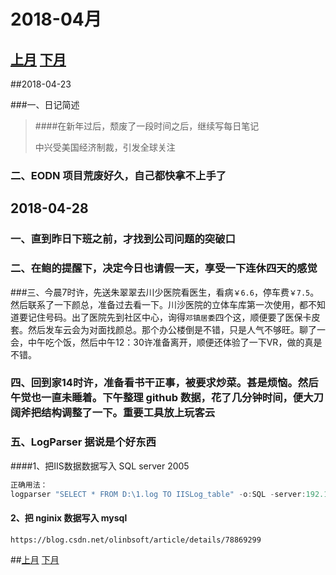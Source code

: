 # 2018-04月

## [上月](../2018/2018-01.html)                                                        [下月](./2018-03.html)   <span id="jump"></span>



##2018-04-23

###一、日记简述

> ####在新年过后，颓废了一段时间之后，继续写每日笔记
>
> 中兴受美国经济制裁，引发全球关注

### 二、EODN 项目荒废好久，自己都快拿不上手了



 ## 2018-04-28

### 一、直到昨日下班之前，才找到公司问题的突破口

### 二、在鲍的提醒下，决定今日也请假一天，享受一下连休四天的感觉

###三、今晨7时许，先送朱翠翠去川少医院看医生，看病`￥6.6`，停车费`￥7.5`。然后联系了一下颜总，准备过去看一下。川沙医院的立体车库第一次使用，都不知道要记住号码。出了医院先到社区中心，询得`邓镇居委`四个这，顺便要了医保卡皮套。然后发车云会为对面找颜总。那个办公楼倒是不错，只是人气不够旺。聊了一会，中午吃个饭，然后中午12：30许准备离开，顺便还体验了一下VR，做的真是不错。

### 四、回到家14时许，准备看书干正事，被要求炒菜。甚是烦恼。然后午觉也一直未睡着。下午整理 github 数据，花了几分钟时间，便大刀阔斧把结构调整了一下。重要工具放上玩客云

### 五、LogParser 据说是个好东西

####1、把IIS数据数据写入 SQL server 2005

```powershell
正确用法：
logparser "SELECT * FROM D:\1.log TO IISLog_table" -o:SQL -server:192.168.1.88 -driver:"SQL Server" -database:Test -username:sa -password:111111 -createtable:ON
```

#### 2、把 nginix 数据写入 mysql

```
https://blog.csdn.net/olinbsoft/article/details/78869299
```















##[上月](../2018/2018-01.html)                                                        [下月](./2018-03.html)  
